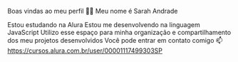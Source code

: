 Boas vindas ao meu perfil 💙💙
Meu nome é Sarah Andrade

Estou estudando na Alura
Estou me desenvolvendo na linguagem JavaScript
Utilizo esse espaço para minha organização e compartilhamento dos meu projetos desenvolvidos
Você pode entrar em contato comigo 📫
https://cursos.alura.com.br/user/00001117499303SP
